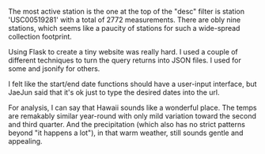 The most active station is the one at the top of the "desc" filter is station 'USC00519281' with a total of 2772 measurements. There are obly nine stations, which seems like a paucity of stations for such a wide-spread collection footprint. 

Using Flask to create a tiny website was really hard. I used a couple of different techniques to turn the query returns into JSON files. I used <dumps> for some and jsonify for others. 

I felt like the start/end date functions should have a user-input interface, but JaeJun said that it's ok just to type the desired dates into the url. 

For analysis, I can say that Hawaii sounds like a wonderful place. The temps are remakably similar year-round with only mild variation toward the second and third quarter. And the precipitation (which also has no strict patterns beyond "it happens a lot"), in that warm weather, still sounds gentle and appealing. 
